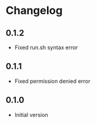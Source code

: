 # Changelog

## 0.1.2

- Fixed run.sh syntax error

## 0.1.1

- Fixed permission denied error

## 0.1.0

- Initial version
